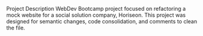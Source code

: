 Project Description
WebDev Bootcamp project focused on refactoring a mock website for a social solution company, Horiseon.
This project was designed for semantic changes, code consolidation, and comments to clean the file.

